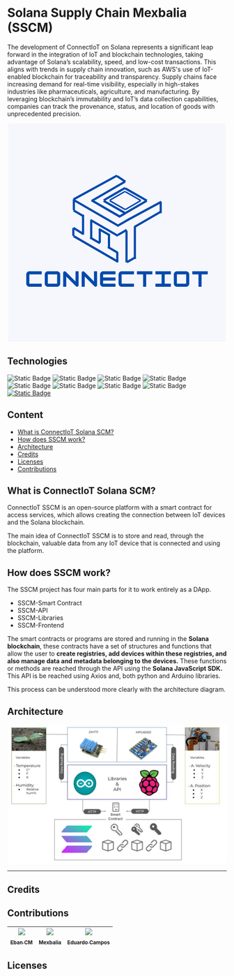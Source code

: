 # Solana Supply Chain Mexbalia (SSCM)
The development of ConnectIoT on Solana represents a significant leap forward in the integration of IoT and blockchain technologies, taking advantage of Solana’s scalability, speed, and low-cost transactions. This aligns with trends in supply chain innovation, such as AWS's use of IoT-enabled blockchain for traceability and transparency. Supply chains face increasing demand for real-time visibility, especially in high-stakes industries like pharmaceuticals, agriculture, and manufacturing. By leveraging blockchain’s immutability and IoT’s data collection capabilities, companies can track the provenance, status, and location of goods with unprecedented precision.
<p align="center">
  <img src="Resources/Images/ConnectIoTLogo2.png" alt="SSCM">
</p>

<!-- <p align="center">
  <img src="Resources/Images/SolanaLogo.jpg" alt="Solana">
</p> -->


## Technologies
![Static Badge](https://img.shields.io/badge/Solana-%239945FF?style=flat-square&logo=Solana&logoColor=%239945FF&labelColor=%23000000&link=https%3A%2F%2Fsolana.com%2F)
![Static Badge](https://img.shields.io/badge/Rust-%2300B67A?style=flat-square&logo=Rust&logoColor=%2300B67A&labelColor=%23000000&link=https%3A%2F%2Fwww.rust-lang.org%2Fes)
![Static Badge](https://img.shields.io/badge/Arduino-%2300878F?style=flat-square&logo=Arduino&logoColor=%2300878F&labelColor=%23333333&link=https%3A%2F%2Fwww.arduino.cc%2F)
![Static Badge](https://img.shields.io/badge/Raspberry%20Pi-%23A22846?style=flat-square&logo=Raspberry%20Pi&logoColor=%23A22846&labelColor=%23FFFFFF&link=https%3A%2F%2Fwww.raspberrypi.com%2F)
![Static Badge](https://img.shields.io/badge/React-%2361DAFB?style=flat-square&logo=React&logoColor=%2361DAFB&labelColor=%23000000&link=https%3A%2F%2Fhttps://es.react.dev/%2F)
![Static Badge](https://img.shields.io/badge/Axios-%235A29E4?style=flat-square&logo=Axios&logoColor=%235A29E4&labelColor=%23FFFFFF&link=https%3A%2F%2Faxios-http.com%2Fes%2Fdocs%2Fintro)
![Static Badge](https://img.shields.io/badge/Copa_America_Solana-%239945FF?style=flat-square&logo=Solana&logoColor=%239945FF&labelColor=%23000000&link=https%3A%2F%2Fwww.copasolana.com%2Fes)
![Static Badge](https://img.shields.io/badge/Node.js-%235FA04E?style=flat-square&logo=nodedotjs&logoColor=%235FA04E&labelColor=%23000000&link=https%3A%2F%2Fnodejs.org%2Fen)
[![Static Badge](https://img.shields.io/badge/TypeScript-3178C6?style=for-the-badge&logo=typescript&labelColor=black)](https://www.typescriptlang.org/)

## Content

- [What is ConnectIoT Solana SCM?](#what-is-connectiot-solana-scm)
- [How does SSCM work?](#how-does-sscm-work)
- [Architecture](#architecture)
- [Credits](#credits)
- [Licenses](#licenses)
- [Contributions](#contributions)

## What is ConnectIoT Solana SCM?

ConnectIoT SSCM is an open-source platform with a smart contract for access services, which allows creating the connection between IoT devices and the Solana blockchain.

The main idea of ConnectIoT SSCM is to store and read, through the blockchain, valuable data from any IoT device that is connected and using the platform.

## How does SSCM work?
The SSCM project has four main parts for it to work entirely as a DApp.

- SSCM-Smart Contract
- SSCM-API
- SSCM-Libraries
- SSCM-Frontend

The smart contracts or programs are stored and running in the **Solana blockchain**, these contracts have a set of structures and functions that allow the user to **create registries, add devices within these registries, and also manage data and metadata belonging to the devices.** These functions or methods are reached through the API using the **Solana JavaScript SDK.** This API is be reached using Axios and, both python and Arduino libraries. 

This process can be understood more clearly with the architecture diagram.

## Architecture

<p align="center">
  <img src="Resources/Images/ArquitecturaSSCM.png" alt="Arquitectura">
</p>

---

## Credits
## Contributions

| [<img src="https://avatars.githubusercontent.com/u/183743082?s=400&u=f8069e20b130c3d47391bfcb8e9f6aea96a18706&v=4" width=150><br><sub>Eban CM</sub>](https://github.com/EbanCM) | [<img src="https://avatars.githubusercontent.com/u/121314138?v=4" width=150><br><sub>Mexbalia</sub>](https://github.com/MexbaliaMX) | [<img src="https://avatars.githubusercontent.com/u/121314138?v=4" width=150><br><sub>Eduardo Campos</sub>](https://github.com/MexbaliaMX) |
| :---: | :---: | :---: |

## Licenses 






